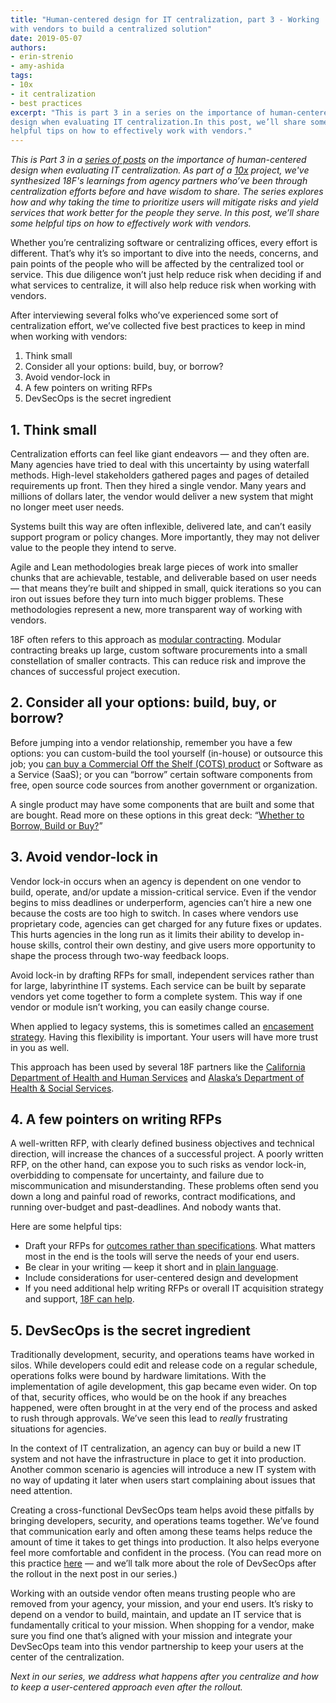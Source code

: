 ```yaml
---
title: "Human-centered design for IT centralization, part 3 - Working
with vendors to build a centralized solution"
date: 2019-05-07
authors:
- erin-strenio
- amy-ashida
tags:
- 10x
- it centralization
- best practices
excerpt: "This is part 3 in a series on the importance of human-centered
design when evaluating IT centralization.In this post, we’ll share some
helpful tips on how to effectively work with vendors."
---
```


*This is Part 3 in a [series of posts](https://18f.gsa.gov/tags/it-centralization/) on the importance of human-centered design when evaluating IT centralization. As part of a [10x](https://10x.gsa.gov/) project, we've synthesized 18F's learnings from agency partners who’ve been through centralization efforts before and have wisdom to share. The series explores how and why taking the time to prioritize users will mitigate risks and yield services that work better for the people they serve. In this post, we’ll share some helpful tips on how to effectively work with vendors.*

Whether you’re centralizing software or centralizing offices, every effort is different. That’s why it’s so important to dive into the needs, concerns, and pain points of the people who will be affected by the centralized tool or service. This due diligence won’t just help reduce risk when deciding if and what services to centralize, it will also help reduce risk when working with vendors.

After interviewing several folks who’ve experienced some sort of
centralization effort, we’ve collected five best practices to keep in
mind when working with vendors:

1.  Think small
2.  Consider all your options: build, buy, or borrow?
3.  Avoid vendor-lock in
4.  A few pointers on writing RFPs
5.  DevSecOps is the secret ingredient

## 1. Think small


Centralization efforts can feel like giant endeavors — and they often
are. Many agencies have tried to deal with this uncertainty by using
waterfall methods. High-level stakeholders gathered pages and pages of detailed requirements up front. Then they hired a single vendor. Many years and millions of dollars later, the vendor would deliver a new system that might no longer meet user needs.

Systems built this way are often inflexible, delivered late, and can’t easily support program or policy changes. More importantly, they may not deliver value to the people they intend to serve.

Agile and Lean methodologies break large pieces of work into smaller
chunks that are achievable, testable, and deliverable based on user
needs — that means they’re built and shipped in small, quick iterations so you can iron out issues before they turn into much bigger problems. These methodologies represent a new, more transparent way of working with vendors.

18F often refers to this approach as [modular contracting](https://18f.gsa.gov/2019/02/28/prerequisites-for-modular-contracting/).
Modular contracting breaks up large, custom software procurements into a small constellation of smaller contracts. This can reduce risk and improve the chances of successful project execution.

## 2. Consider all your options: build, buy, or borrow?

Before jumping into a vendor relationship, remember you have a few
options: you can custom-build the tool yourself (in-house) or outsource this job; you [can buy a Commercial Off the Shelf (COTS) product](https://18f.gsa.gov/2019/03/26/when-to-use-COTS/) or Software as a Service (SaaS); or you can “borrow” certain software components from free, open source code sources from another government or organization.

A single product may have some components that are built and some that are bought. Read more on these options in this great deck: “[Whether to Borrow, Build or Buy?](https://github.com/18F/HCD_for_IT_Centralization/blob/master/Whether%20to%20Build%2C%20Buy%20or%20Borrow_.pdf)”

## 3. Avoid vendor-lock in

Vendor lock-in occurs when an agency is dependent on one vendor to
build, operate, and/or update a mission-critical service. Even if the
vendor begins to miss deadlines or underperform, agencies can’t hire a new one because the costs are too high to switch. In cases where vendors use proprietary code, agencies can get charged for any future fixes or updates. This hurts agencies in the long run as it limits their ability to develop in-house skills, control their own destiny, and give users more opportunity to shape the process through two-way feedback loops.

Avoid lock-in by drafting RFPs for small, independent services rather than for large, labyrinthine IT systems. Each service can be built by separate vendors yet come together to form a complete system. This way if one vendor or module isn’t working, you can easily change course.

When applied to legacy systems, this is sometimes called an [encasement strategy](https://18f.gsa.gov/2014/09/08/the-encasement-strategy-on-legacy-systems-and-the/). Having this flexibility is important. Your users will have more trust in you as well.

This approach has been used by several 18F partners like the
[California Department of Health and Human Services](https://18f.gsa.gov/2016/03/22/helping-california-buy-a-new-child-welfare-system/) and [Alaska’s Department of Health & Social Services](https://18f.gsa.gov/2017/09/12/how-alaska-is-using-transparency/).

## 4. A few pointers on writing RFPs

A well-written RFP, with clearly defined business objectives and
technical direction, will increase the chances of a successful project. A poorly written RFP, on the other hand, can expose you to such risks as vendor lock-in, overbidding to compensate for uncertainty, and failure due to miscommunication and misunderstanding. These problems often send you down a long and painful road of reworks, contract modifications, and running over-budget and past-deadlines. And nobody wants that.

Here are some helpful tips:

-   Draft your RFPs for [outcomes rather than specifications](https://18f.gsa.gov/2017/11/30/improving-government-outcomes-through-an-agile-contract-format/). What matters most in the end is the tools will serve the needs of your end users.
-   Be clear in your writing — keep it short and in [plain language](https://www.plainlanguage.gov/).
-   Include considerations for user-centered design and development
-   If you need additional help writing RFPs or overall IT acquisition strategy and support, [18F can help](mailto:inquiries18f@gsa.gov).

## 5. DevSecOps is the secret ingredient

Traditionally development, security, and operations teams have worked in silos. While developers could edit and release code on a regular schedule, operations folks were bound by hardware limitations. With the implementation of agile development, this gap became even wider. On top of that, security offices, who would be on the hook if any breaches happened, were often brought in at the very end of the process and asked to rush through approvals. We’ve seen this lead to *really* frustrating situations for agencies.

In the context of IT centralization, an agency can buy or build a new IT system and not have the infrastructure in place to get it into
production. Another common scenario is agencies will introduce a new IT system with no way of updating it later when users start complaining about issues that need attention.

Creating a cross-functional DevSecOps team helps avoid these pitfalls by bringing developers, security, and operations teams together. We’ve found that communication early and often among these teams helps reduce the amount of time it takes to get things into production. It also helps everyone feel more comfortable and confident in the process. (You can read more on this practice
[here](https://18f.gsa.gov/2018/01/25/getting-devops-buy-in/) — and
we’ll talk more about the role of DevSecOps after the rollout in the
next post in our series.)

Working with an outside vendor often means trusting people who are
removed from your agency, your mission, and your end users. It’s risky to depend on a vendor to build, maintain, and update an IT service that is fundamentally critical to your mission. When shopping for a vendor, make sure you find one that’s aligned with your mission and integrate your DevSecOps team into this vendor partnership to keep your users at the center of the centralization.

*Next in our series, we address what happens after you centralize and
how to keep a user-centered approach even after the rollout.*
